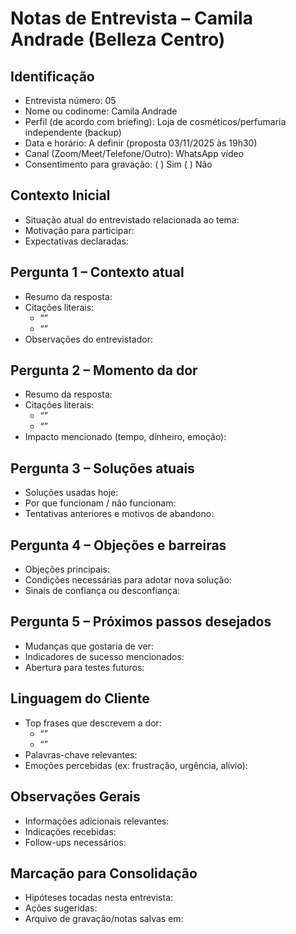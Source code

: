 # Notas de Entrevista – Camila Andrade (Belleza Centro)

## Identificação

- Entrevista número: 05
- Nome ou codinome: Camila Andrade
- Perfil (de acordo com briefing): Loja de cosméticos/perfumaria independente (backup)
- Data e horário: A definir (proposta 03/11/2025 às 19h30)
- Canal (Zoom/Meet/Telefone/Outro): WhatsApp vídeo
- Consentimento para gravação: ( ) Sim  ( ) Não

## Contexto Inicial

- Situação atual do entrevistado relacionada ao tema:
- Motivação para participar:
- Expectativas declaradas:

## Pergunta 1 – Contexto atual

- Resumo da resposta:
- Citações literais:
  - “”
  - “”
- Observações do entrevistador:

## Pergunta 2 – Momento da dor

- Resumo da resposta:
- Citações literais:
  - “”
  - “”
- Impacto mencionado (tempo, dinheiro, emoção):

## Pergunta 3 – Soluções atuais

- Soluções usadas hoje:
- Por que funcionam / não funcionam:
- Tentativas anteriores e motivos de abandono:

## Pergunta 4 – Objeções e barreiras

- Objeções principais:
- Condições necessárias para adotar nova solução:
- Sinais de confiança ou desconfiança:

## Pergunta 5 – Próximos passos desejados

- Mudanças que gostaria de ver:
- Indicadores de sucesso mencionados:
- Abertura para testes futuros:

## Linguagem do Cliente

- Top frases que descrevem a dor:
  - “”
  - “”
- Palavras-chave relevantes:
- Emoções percebidas (ex: frustração, urgência, alívio):

## Observações Gerais

- Informações adicionais relevantes:
- Indicações recebidas:
- Follow-ups necessários:

## Marcação para Consolidação

- Hipóteses tocadas nesta entrevista:
- Ações sugeridas:
- Arquivo de gravação/notas salvas em:

